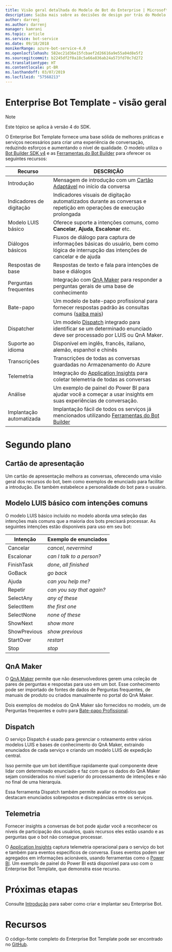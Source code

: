 ```yaml
---
title: Visão geral detalhada do Modelo de Bot do Enterprise | Microsoft Docs
description: Saiba mais sobre as decisões de design por trás do Modelo de Bot do Enterprise
author: darrenj
ms.author: darrenj
manager: kamrani
ms.topic: article
ms.service: bot-service
ms.date: 09/18/2018
monikerRange: azure-bot-service-4.0
ms.openlocfilehash: 582ec21d36e15fcbaef2d26616a9e55a04d8e5f2
ms.sourcegitcommit: b2245df2f0a18c5a66a836ab24a573fd70c7d272
ms.translationtype: HT
ms.contentlocale: pt-BR
ms.lasthandoff: 03/07/2019
ms.locfileid: "57568213"
---
```

# <a name="enterprise-bot-template---overview"></a>Enterprise Bot Template - visão geral

> [!NOTE]
> Este tópico se aplica à versão 4 do SDK. 

O Enterprise Bot Template fornece uma base sólida de melhores práticas e serviços necessários para criar uma experiência de conversação, reduzindo esforços e aumentando o nível de qualidade. O modelo utiliza o [Bot Builder SDK v4](https://github.com/Microsoft/botbuilder) e as [Ferramentas do Bot Builder](https://github.com/Microsoft/botbuilder-tools) para oferecer os seguintes recursos:

Recurso      | DESCRIÇÃO |
------------ | -------------
Introdução | Mensagem de introdução com um [Cartão Adaptável]() no início da conversa
Indicadores de digitação  | Indicadores visuais de digitação automatizados durante as conversas e repetição em operações de execução prolongada
Modelo LUIS básico  | Oferece suporte a intenções comuns, como **Cancelar**, **Ajuda**, **Escalonar** etc.
Diálogos básicos | Fluxos de diálogo para captura de informações básicas do usuário, bem como lógica de interrupção das intenções de cancelar e de ajuda
Respostas de base  | Respostas de texto e fala para intenções de base e diálogos
Perguntas frequentes | Integração com [QnA Maker](https://www.qnamaker.ai) para responder a perguntas gerais de uma base de conhecimento 
Bate-papo | Um modelo de bate-papo profissional para fornecer respostas padrão às consultas comuns ([saiba mais](https://docs.microsoft.com/en-us/azure/cognitive-services/qnamaker/how-to/chit-chat-knowledge-base))
Dispatcher | Um modelo [Dispatch](https://docs.microsoft.com/en-us/azure/bot-service/bot-builder-tutorial-dispatch?view=azure-bot-service-4.0&tabs=csaddref%2Ccsbotconfig) integrado para identificar se um determinado enunciado deve ser processado por LUIS ou QnA Maker.
Suporte ao idioma | Disponível em inglês, francês, italiano, alemão, espanhol e chinês
Transcrições | Transcrições de todas as conversas guardadas no Armazenamento do Azure
Telemetria  | Integração do [Application Insights](https://azure.microsoft.com/en-gb/services/application-insights/) para coletar telemetria de todas as conversas
Análise | Um exemplo de painel do Power BI para ajudar você a começar a usar insights em suas experiências de conversação.
Implantação automatizada | Implantação fácil de todos os serviços já mencionados utilizando [Ferramentas do Bot Builder](https://github.com/Microsoft/botbuilder-tools)

# <a name="background"></a>Segundo plano

## <a name="introduction-card"></a>Cartão de apresentação
Um cartão de apresentação melhora as conversas, oferecendo uma visão geral dos recursos do bot, bem como exemplos de enunciado para facilitar a introdução. Ele também estabelece a personalidade do bot para o usuário.

## <a name="base-luis-model-with-common-intents"></a>Modelo LUIS básico com intenções comuns
O modelo LUIS básico incluído no modelo aborda uma seleção das intenções mais comuns que a maioria dos bots precisará processar. As seguintes intenções estão disponíveis para uso em seu bot:

Intenção       | Exemplo de enunciados |
-------------|-------------|
Cancelar       |*cancel*, *nevermind*|
Escalonar     |*can I talk to a person?*|
FinishTask   |*done*, *all finished*|
GoBack       |*go back*|
Ajuda         |*can you help me?*|
Repetir       |*can you say that again?*|
SelectAny    |*any of these*|
SelectItem   |*the first one*|
SelectNone   |*none of these*|
ShowNext     |*show more*|
ShowPrevious |*show previous*|
StartOver    |*restart*|
Stop         |*stop*|

## <a name="qna-maker"></a>QnA Maker

O [QnA Maker](https://www.qnamaker.ai/) permite que não desenvolvedores gerem uma coleção de pares de perguntas e respostas para uso em um bot. Esse conhecimento pode ser importado de fontes de dados de Perguntas frequentes, de manuais de produto ou criados manualmente no portal do QnA Maker.

Dois exemplos de modelos do QnA Maker são fornecidos no modelo, um de Perguntas frequentes e outro para [Bate-papo Profissional](https://docs.microsoft.com/en-us/azure/cognitive-services/qnamaker/how-to/chit-chat-knowledge-base). 

## <a name="dispatch"></a>Dispatch

O serviço Dispatch é usado para gerenciar o roteamento entre vários modelos LUIS e bases de conhecimento do QnA Maker, extraindo enunciados de cada serviço e criando um modelo LUIS de expedição central.

Isso permite que um bot identifique rapidamente qual componente deve lidar com determinado enunciado e faz com que os dados do QnA Maker sejam considerados no nível superior do processamento de intenções e não no final de uma hierarquia.

Essa ferramenta Dispatch também permite avaliar os modelos que destacam enunciados sobrepostos e discrepâncias entre os serviços.

## <a name="telemetry"></a>Telemetria

Fornecer insights a conversas de bot pode ajudar você a reconhecer os níveis de participação dos usuários, quais recursos eles estão usando e as perguntas que o bot não consegue processar.

O [Application Insights](https://docs.microsoft.com/en-us/azure/azure-monitor/app/app-insights-overview) captura telemetria operacional para o serviço do bot e também para eventos específicos de conversa. Esses eventos podem ser agregados em informações acionáveis, usando ferramentas como o [Power BI](https://powerbi.microsoft.com/en-us/what-is-power-bi/). Um exemplo de painel do Power BI está disponível para uso com o Enterprise Bot Template, que demonstra esse recurso.

# <a name="next-steps"></a>Próximas etapas
Consulte [Introdução](bot-builder-enterprise-template-getting-started.md) para saber como criar e implantar seu Enterprise Bot. 

# <a name="resources"></a>Recursos
O código-fonte completo do Enterprise Bot Template pode ser encontrado no [GitHub](https://github.com/Microsoft/AI/tree/master/templates/Enterprise-Template).
